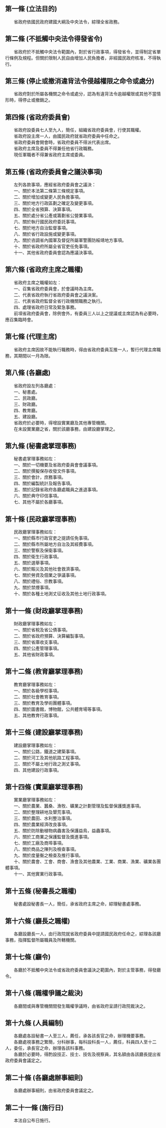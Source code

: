 第一條 (立法目的)
-----------------
　　省政府依國民政府建國大綱及中央法令，綜理全省政務。  


第二條 (不抵觸中央法令得發省令)
-------------------------------
　　省政府於不抵觸中央法令範圍內，對於省行政事項，得發省令，並得制定省單行條例及規程。但關於限制人民自由增加人民負擔者，非經國民政府核准，不得執行。  


第三條 (停止或撤消違背法令侵越權限之命令或處分)
-----------------------------------------------
　　省政府對於所屬各機關之命令或處分，認為有違背法令逾越權限或其他不當情形時，得停止或撤銷之。  


第四條 (省政府委員會)
---------------------
　　省政府設委員七人至九人，簡任，組織省政府委員會，行使其職權。  
　　省政府設主席一人，由國民政府就省政府委員中任命之。  
　　省政府委員會開會時，省政府委員不得派代表出席。  
　　省政府主席及委員不得兼任他省行政職務。  
　　現任軍職者不得兼省政府主席或委員。  


第五條 (省政府委員會之議決事項)
-------------------------------
　　左列各款事項，應經省政府委員會之議決：  
　　一、關於本法第二條第三條規定事項。  
　　二、關於增加或變更人民負擔事項。  
　　三、關於地方行政區劃之確定及變更事項。  
　　四、關於全省預算、決算事項。  
　　五、關於處分省公產或籌劃省公營業事項。  
　　六、關於執行國民政府委託事項。  
　　七、關於地方自治監督事項。  
　　八、關於省行政設施或變更事項。  
　　九、關於咨調省內國軍及督促所屬軍警團防綏靖地方事項。  
　　十、關於省政府所屬全省官吏任免事項。  
　　十一、其他省政府委員會認為應議決事項。  


第六條 (省政府主席之職權)
-------------------------
　　省政府主席之職權如左：  
　　一、召集省政府委員會，於會議時為主席。  
　　二、代表省政府執行省政府委員會之議決案。  
　　三、代表省政府監督全省行政機關職務之執行。  
　　四、處理省政府日常及緊急事務。  
　　前項省政府委員會，除例會外，有委員三人以上之提議或主席認為有必要時，應召集臨時會。  


第七條 (代理主席)
-----------------
　　省政府主席因故不能執行職務時，得由省政府委員互推一人，暫行代理主席職務，其期間以一月為限。  


第八條 (各廳處)
---------------
　　省政府設左列各廳處：  
　　一、秘書處。  
　　二、民政廳。  
　　三、財政廳。  
　　四、教育廳。  
　　五、建設廳。  
　　省政府於必要時，得增設實業廳及其他專管機關。  
　　在未設實業廳之省，關於該廳事務，由建設廳掌理之。  


第九條 (秘書處掌理事務)
-----------------------
　　秘書處掌理事務如左：  
　　一、關於一切機要及省政府委員會會議事項。  
　　二、關於撰擬保存收發文件事項。  
　　三、關於會計，庶務事項。  
　　四、關於編製統計及報告事項。  
　　五、關於記錄省政府各廳處職員之進退事項。  
　　六、關於典守印信事項。  
　　七、其他不屬於各廳事項。  


第十條 (民政廳掌理事務)
-----------------------
　　民政廳掌理事務如左：  
　　一、關於縣市行政官吏之提請任免事項。  
　　二、關於縣市所屬地方自治及其經費事項。  
　　三、關於警察及保衛事項。  
　　四、關於衛生行政事項。  
　　五、關於選舉事項。  
　　六、關於賑災及其他社會救濟事項。  
　　七、關於勞資及佃業之爭議事項。  
　　八、關於禮俗、宗教事項。  
　　九、關於禁煙事項。  
　　十、關於各種土地測丈征收及其他土地行政事項。  


第十一條 (財政廳掌理事務)
-------------------------
　　財政廳掌理事務如左：  
　　一、關於省稅及省公債事項。  
　　二、關於省政府預算、決算編製事項。  
　　三、關於省庫收支事項。  
　　四、關於公產管理事項。  
　　五、其他省財政事項。  


第十二條 (教育廳掌理事務)
-------------------------
　　教育廳掌理事務如左：  
　　一、關於各級學校事項。  
　　二、關於社會教育事項。  
　　三、關於教育及學術團體事項。  
　　四、關於圖書館，博物館，公共體育場等事項。  
　　五、其他教育行政事項。  


第十三條 (建設廳掌理事務)
-------------------------
　　建設廳掌理事務如左：  
　　一、關於公路，鐵道之建築事項。  
　　二、關於河工及其他航路工程事項。  
　　三、關於不屬土地行政之測丈事項。  
　　四、其他建設行政事項。  


第十四條 (實業廳掌理事務)
-------------------------
　　實業廳掌理事務如左：  
　　一、關於農業、蠶桑、漁牧、礦業之計劃管理及監督保護獎進事項。  
　　二、關於整理耕地及墾荒事項。  
　　三、關於農田、水利整治事項。  
　　四、關於農業經濟改良事項。  
　　五、關於防除動植物病蟲害及保護益鳥，益蟲事項。  
　　六、關於工商業之保護監督及獎進事項。  
　　七、關於工廠及商埠事項。  
　　八、關於商品之陳列及檢查事項。  
　　九、關於度量衡之檢查及推行事項。  
　　十、關於農會、工會、商會、漁會及其他農業、工業、商業、漁業、礦業各團體事項。  
　　十一、其他實業行政事項。  


第十五條 (秘書長之職權)
-----------------------
　　秘書處設秘書長一人，簡任，承省政府主席之命，綜理秘書處事務。  


第十六條 (廳長之職權)
---------------------
　　各廳設廳長一人，由行政院就省政府委員中提請國民政府任命之，綜理各該廳事務，指揮監督所屬職員及所轄機關。  


第十七條 (廳令)
---------------
　　各廳於不抵觸中央法令或省政府委員會議決之範圍內，對於主管事務，得發廳令。  


第十八條 (職權爭議之裁決)
-------------------------
　　各廳間或與專管機關間發生職權爭議時，由省政府呈請行政院裁決之。  


第十九條 (人員編制)
-------------------
　　各廳處各設秘書一人至三人，薦任，承各該長官之命，辦理機要事務。  
　　各廳處視事務之繁簡，分科辦事，每科設科長一人，薦任，科員四人至十二人，委任，承長官之命，辦理各該科事務。  
　　各廳於必要時，得酌設技正、技士、技佐及視察員，其名額由各該廳長提出省政府委員會議定之。  


第二十條 (各廳處辦事細則)
-------------------------
　　各廳處辦事細則，由省政府委員會議定之。  


第二十一條 (施行日)
-------------------
　　本法自公布日施行。